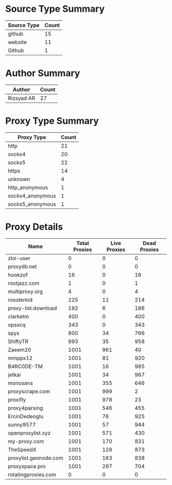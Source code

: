 # Source Type Summary

| Source Type | Count |
|-------------|-------|
| github | 15 |
| website | 11 |
| Github | 1 |


# Author Summary

| Author | Count |
|--------|-------|
| Rizsyad AR | 27 |


# Proxy Type Summary

| Proxy Type | Count |
|------------|-------|
| http | 21 |
| socks4 | 20 |
| socks5 | 22 |
| https | 14 |
| unknown | 4 |
| http_anonymous | 1 |
| socks4_anonymous | 1 |
| socks5_anonymous | 1 |


# Proxy Details

| Name | Total Proxies | Live Proxies | Dead Proxies |
|------|---------------|--------------|---------------|
| zloi-user | 0 | 0 | 0 |
| proxydb.net | 0 | 0 | 0 |
| hookzof | 16 | 0 | 16 |
| rootjazz.com | 1 | 0 | 1 |
| multiproxy.org | 4 | 0 | 4 |
| roosterkid | 225 | 11 | 214 |
| proxy-list.download | 192 | 6 | 186 |
| clarketm | 400 | 0 | 400 |
| opsxcq | 343 | 0 | 343 |
| spys | 800 | 34 | 766 |
| ShiftyTR | 993 | 35 | 958 |
| Zaeem20 | 1001 | 961 | 40 |
| mmppx12 | 1001 | 81 | 920 |
| B4RC0DE-TM | 1001 | 16 | 985 |
| jetkai | 1001 | 34 | 967 |
| monosans | 1001 | 355 | 646 |
| proxyscrape.com | 1001 | 999 | 2 |
| proxifly | 1001 | 978 | 23 |
| proxy4parsing | 1001 | 546 | 455 |
| ErcinDedeoglu | 1001 | 76 | 925 |
| sunny9577 | 1001 | 57 | 944 |
| openproxylist.xyz | 1001 | 571 | 430 |
| my-proxy.com | 1001 | 170 | 831 |
| TheSpeedX | 1001 | 128 | 873 |
| proxylist.geonode.com | 1001 | 163 | 838 |
| proxyspace.pro | 1001 | 297 | 704 |
| rotatingproxies.com | 0 | 0 | 0 |
